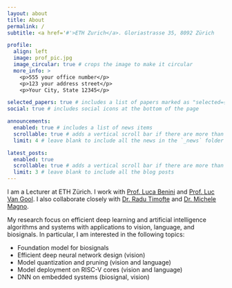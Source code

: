 ```yaml
---
layout: about
title: About
permalink: /
subtitle: <a href='#'>ETH Zurich</a>. Gloriastrasse 35, 8092 Zürich

profile:
  align: left
  image: prof_pic.jpg
  image_circular: true # crops the image to make it circular
  more_info: >
    <p>555 your office number</p>
    <p>123 your address street</p>
    <p>Your City, State 12345</p>

selected_papers: true # includes a list of papers marked as "selected={true}"
social: true # includes social icons at the bottom of the page

announcements:
  enabled: true # includes a list of news items
  scrollable: true # adds a vertical scroll bar if there are more than 3 news items
  limit: 4 # leave blank to include all the news in the `_news` folder

latest_posts:
  enabled: true
  scrollable: true # adds a vertical scroll bar if there are more than 3 new posts items
  limit: 3 # leave blank to include all the blog posts
---
```


I am a Lecturer at ETH Z&uuml;rich. I work with 
<a class="text-white-link" href="https://scholar.google.com/citations?user=8riq3sYAAAAJ&hl=en" class="text-blue">Prof. Luca Benini</a>
and <a class="text-white-link" href="https://scholar.google.com/citations?user=TwMib_QAAAAJ&hl=en&oi=ao" class="text-blue">Prof. Luc Van Gool</a>. 
I also collaborate closely with 
<a class="text-white-link" href="https://www.informatik.uni-wuerzburg.de/computervision/" class="text-blue">Dr. Radu Timofte</a> and
<a class="text-white-link" href="https://scholar.google.com/citations?user=ytj7UUcAAAAJ&hl=en&oi=ao" class="text-blue">Dr. Michele Magno</a>.

My research focus on efficient deep learning and artificial intelligence algorithms and systems with applications to vision, language, and biosignals.
In particular, I am interested in the following topics:
  - Foundation model for biosignals
  - Efficient deep neural network design (vision)
  - Model quantization and pruning (vision and language)
  - Model deployment on RISC-V cores (vision and language)
  - DNN on embedded systems (biosignal, vision)


[//]: # (Write your biography here. Tell the world about yourself. Link to your favorite [subreddit]&#40;http://reddit.com&#41;. You can put a picture in, too. The code is already in, just name your picture `prof_pic.jpg` and put it in the `img/` folder.)

[//]: # ()
[//]: # (Put your address / P.O. box / other info right below your picture. You can also disable any of these elements by editing `profile` property of the YAML header of your `_pages/about.md`. Edit `_bibliography/papers.bib` and Jekyll will render your [publications page]&#40;/al-folio/publications/&#41; automatically.)

[//]: # ()
[//]: # (Link to your social media connections, too. This theme is set up to use [Font Awesome icons]&#40;https://fontawesome.com/&#41; and [Academicons]&#40;https://jpswalsh.github.io/academicons/&#41;, like the ones below. Add your Facebook, Twitter, LinkedIn, Google Scholar, or just disable all of them.)
